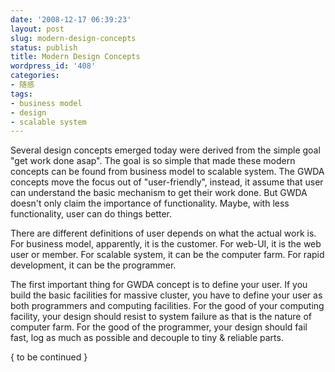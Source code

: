 ```yaml
---
date: '2008-12-17 06:39:23'
layout: post
slug: modern-design-concepts
status: publish
title: Modern Design Concepts
wordpress_id: '408'
categories:
- 随感
tags:
- business model
- design
- scalable system
---
```


Several design concepts emerged today were derived from the simple goal "get work done asap". The goal is so simple that made these modern concepts can be found from business model to scalable system. The GWDA concepts move the focus out of "user-friendly", instead, it assume that user can understand the basic mechanism to get their work done. But GWDA doesn't only claim the importance of functionality. Maybe, with less functionality, user can do things better.

There are different definitions of user depends on what the actual work is. For business model, apparently, it is the customer. For web-UI, it is the web user or member. For scalable system, it can be the computer farm. For rapid development, it can be the programmer.

The first important thing for GWDA concept is to define your user. If you build the basic facilities for massive cluster, you have to define your user as both programmers and computing facilities. For the good of your computing facility, your design should resist to system failure as that is the nature of computer farm. For the good of the programmer, your design should fail fast, log as much as possible and decouple to tiny & reliable parts.

{ to be continued }

